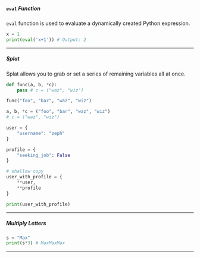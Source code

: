 ##### `eval` Function
`eval` function is used to evaluate a dynamically created Python expression.
```python
x = 1
print(eval('x+1')) # Output: 2
```

---
##### Splat
Splat allows you to grab or set a series of remaining variables all at once.
```python
def func(a, b, *c):
	pass # c = ("waz", "wiz")

func("foo", "bar", "waz", "wiz")
```

```python
a, b, *c = ("foo", "bar", "waz", "wiz") 
# c = ("waz", "wiz")
```

```python
user = {
    "username": "zeph"
}

profile = {
    "seeking_job": False
}

# shallow copy
user_with_profile = {
    **user,
    **profile
}

print(user_with_profile)
```
---
##### Multiply Letters
```python
s = "Max"
print(s*3) # MaxMaxMax
```
---

